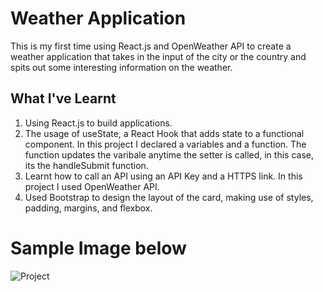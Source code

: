 # Weather Application

This is my first time using React.js and OpenWeather API to create a weather application that takes in the input of the city or the country and spits out some interesting information on the weather.

## What I've Learnt

1. Using React.js to build applications.
2. The usage of useState, a React Hook that adds state to a functional component. In this project I declared a variables and a function. The function updates the varibale anytime the setter is called, in this case, its the handleSubmit function.
3. Learnt how to call an API using an API Key and a HTTPS link. In this project I used OpenWeather API.
4. Used Bootstrap to design the layout of the card, making use of styles, padding, margins, and flexbox.

# Sample Image below

![Project](https://snipboard.io/jNq80v.jpg)
